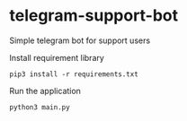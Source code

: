 # telegram-support-bot
Simple telegram bot for support users

Install requirement library
```
pip3 install -r requirements.txt
```
Run the application
```
python3 main.py
```
